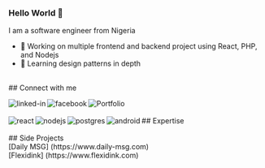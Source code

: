 ### Hello World 👋
I am a software engineer from Nigeria
- 🔭 Working on multiple frontend and backend project using React, PHP, and Nodejs
- 🌱 Learning design patterns in depth
<br>
## Connect with me

[<img align="left" alt="linked-in" src="https://img.shields.io/badge/linkedin-%230077B5.svg?&style=for-the-badge&logo=linkedin&logoColor=white" />](https://www.linkedin.com/in/ismailobadimu)
[<img align="left" alt="facebook" src="https://img.shields.io/badge/facebook-%231877F2.svg?&style=for-the-badge&logo=facebook&logoColor=white" />](https://www.facebook.com/ismailobadimu)
[<img align="left" alt="Portfolio" src="https://img.shields.io/website?up_color=white&up_message=online&url=https%3A%2F%2Fismailobadimu.com" />](https://www.ismailobadimu.com/)

<br>
<br>
## Expertise
<img align="left" alt="react" src="https://img.shields.io/badge/react%20-%2320232a.svg?&style=for-the-badge&logo=react&logoColor=%2361DAFB" />
<img align="left" alt="nodejs" src="https://img.shields.io/badge/node.js%20-%2343853D.svg?&style=for-the-badge&logo=node.js&logoColor=white" />
<img align="left" alt="postgres" src="https://img.shields.io/badge/postgres-%23316192.svg?&style=for-the-badge&logo=postgresql&logoColor=white" />
<img align="left" alt="android" src="https://img.shields.io/badge/Android-3DDC84?logo=android&logoColor=white&style=for-the-badge" />
<br>
<br>
## Side Projects 
<br>
[Daily MSG] (https://www.daily-msg.com)
<br>
[Flexidink] (https://www.flexidink.com)
